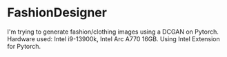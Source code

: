# FashionDesigner

I'm trying to generate fashion/clothing images using a DCGAN on Pytorch. Hardware used: Intel i9-13900k, Intel Arc A770 16GB. Using Intel Extension for Pytorch.
